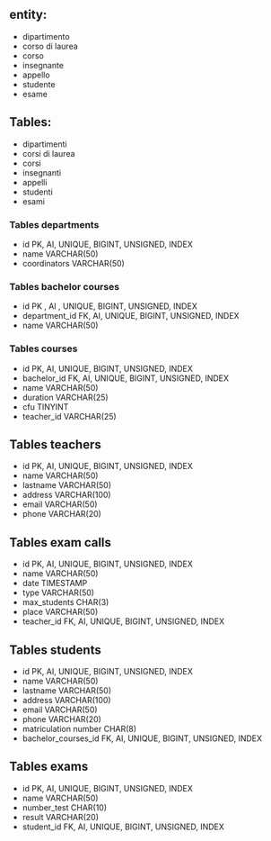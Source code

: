 <!-- 
Modellizzare la struttura di un database per memorizzare tutti i dati riguardanti una università:
- sono presenti diversi Dipartimenti (es.: Lettere e Filosofia, Matematica, Ingegneria ecc.);
- ogni Dipartimento offre più Corsi di Laurea (es.: Civiltà e Letterature Classiche, Informatica, Ingegneria Elettronica ecc..)
- ogni Corso di Laurea prevede diversi Corsi (es.: Letteratura Latina, Sistemi Operativi 1, Analisi Matematica 2 ecc.);
- ogni Corso può essere tenuto da diversi Insegnanti;
- ogni Corso prevede più appelli d'Esame;
- ogni Studente è iscritto ad un solo Corso di Laurea;
- ogni Studente può iscriversi a più appelli di Esame;
- per ogni appello d'Esame a cui lo Studente ha partecipato, è necessario memorizzare il voto ottenuto, anche se non sufficiente.
Pensiamo a quali entità (tabelle) creare per il nostro database e cerchiamo poi di stabilirne le relazioni.
Infine, andiamo a definire le colonne e i tipi di dato di ogni tabella.
 -->

## entity:
- dipartimento
- corso di laurea
- corso
- insegnante
- appello
- studente
- esame



 ## Tables:
- dipartimenti
- corsi di laurea
- corsi
- insegnanti 
- appelli 
- studenti 
- esami 

### Tables departments
- id  PK, AI, UNIQUE, BIGINT, UNSIGNED, INDEX
- name VARCHAR(50)
- coordinators VARCHAR(50)

### Tables bachelor courses 
- id PK , AI , UNIQUE, BIGINT, UNSIGNED, INDEX
- department_id   FK, AI, UNIQUE, BIGINT, UNSIGNED, INDEX
- name VARCHAR(50)

### Tables courses
- id  PK, AI, UNIQUE, BIGINT, UNSIGNED, INDEX
- bachelor_id FK, AI, UNIQUE, BIGINT, UNSIGNED, INDEX
- name VARCHAR(50)
- duration VARCHAR(25)
- cfu TINYINT
- teacher_id VARCHAR(25)

## Tables teachers
- id  PK, AI, UNIQUE, BIGINT, UNSIGNED, INDEX
- name VARCHAR(50)
- lastname VARCHAR(50)
- address VARCHAR(100)
- email VARCHAR(50)
- phone VARCHAR(20)

## Tables exam calls
- id  PK, AI, UNIQUE, BIGINT, UNSIGNED, INDEX
- name VARCHAR(50)
- date TIMESTAMP
- type VARCHAR(50)
- max_students CHAR(3)
- place VARCHAR(50)
- teacher_id FK, AI, UNIQUE, BIGINT, UNSIGNED, INDEX

## Tables students
- id PK, AI, UNIQUE, BIGINT, UNSIGNED, INDEX
- name VARCHAR(50)
- lastname VARCHAR(50)
- address VARCHAR(100)
- email VARCHAR(50)
- phone VARCHAR(20)
- matriculation number CHAR(8)
- bachelor_courses_id FK, AI, UNIQUE, BIGINT, UNSIGNED, INDEX


## Tables exams
- id PK, AI, UNIQUE, BIGINT, UNSIGNED, INDEX
- name VARCHAR(50)
- number_test CHAR(10)
- result VARCHAR(20)
- student_id FK, AI, UNIQUE, BIGINT, UNSIGNED, INDEX

